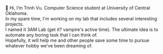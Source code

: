 👋 Hi, I’m Trinh Vu.
Computer Science student at University of Central Oklahoma. \
In my spare time, I'm working on my lab that includes several interesting projects. \
I named it 3AM Lab (get it? vampire's active time). The ultimate idea is to automate any boring task that I can think of. \
Hopefully, it will help me and other people save some time to pursue whatever hobby we've been dreaming of.

<!---
txvu/txvu is a ✨ special ✨ repository because its `README.md` (this file) appears on your GitHub profile.
You can click the Preview link to take a look at your changes.
--->
